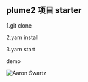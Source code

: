 ## plume2 项目 starter

1.git clone

2.yarn install

3.yarn  start


demo 

![Aaron Swartz](https://raw.githubusercontent.com/hufeng/plume2-starter/master/docs/hello.app.gif)

